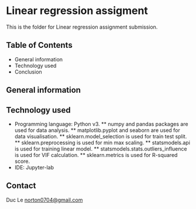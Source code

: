 # Linear regression assigment
This is the folder for Linear regression assignment submission. 

## Table of Contents
* General information
* Technology used
* Conclusion

## General information

## Technology used
* Programming language: Python v3.
  ** numpy and pandas packages are used for data analysis.
  ** matplotlib.pyplot and seaborn are used for data visualisation.
  ** sklearn.model_selection is used for train test split.
  ** sklearn.preprocessing is used for min max scaling.
  ** statsmodels.api is used for training linear model.
  ** statsmodels.stats.outliers_influence is used for VIF calculation.
  ** sklearn.metrics is used for R-squared score.
* IDE: Jupyter-lab

## Contact
Duc Le
norton0704@gmail.com
